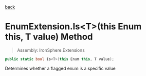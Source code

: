﻿

[back](/IronSphere.Extensions/types/EnumExtension)

# EnumExtension.Is&lt;T&gt;(this Enum this, T value) Method

> Assembly: IronSphere.Extensions

```csharp
public static bool Is<T>(this Enum this, T value);
```

Determines whether a flagged enum is a specific value

 